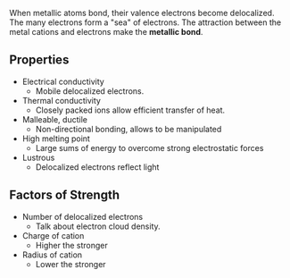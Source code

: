 When metallic atoms bond, their valence electrons become delocalized. The many electrons form a "sea" of electrons. The attraction between the metal cations and electrons make the **metallic bond**.
## Properties
- Electrical conductivity
	- Mobile delocalized electrons.
- Thermal conductivity
	- Closely packed ions allow efficient transfer of heat.
- Malleable, ductile
	- Non-directional bonding, allows to be manipulated
- High melting point
	- Large sums of energy to overcome strong electrostatic forces
- Lustrous
	- Delocalized electrons reflect light
## Factors of Strength
- Number of delocalized electrons
	- Talk about electron cloud density.
- Charge of cation
	- Higher the stronger
- Radius of cation
	- Lower the stronger